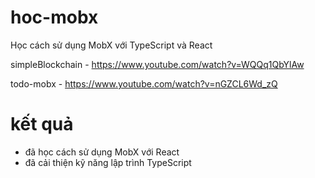 # hoc-mobx

Học cách sử dụng MobX với TypeScript và React

simpleBlockchain - https://www.youtube.com/watch?v=WQQq1QbYlAw

todo-mobx - https://www.youtube.com/watch?v=nGZCL6Wd_zQ

# kết quả

* đã học cách sử dụng MobX với React
* đã cải thiện kỹ năng lập trình TypeScript
